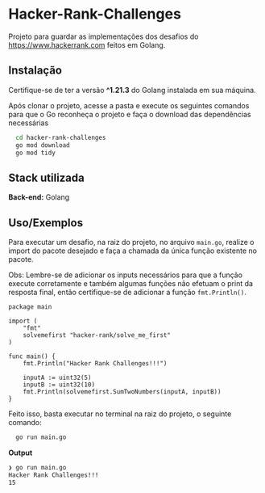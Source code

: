 
# Hacker-Rank-Challenges

Projeto para guardar as implementações dos desafios do https://www.hackerrank.com feitos em Golang.




## Instalação

Certifique-se de ter a versão **^1.21.3** do Golang instalada em sua máquina. 

Após clonar o projeto, acesse a pasta e execute os seguintes comandos para que o Go reconheça o projeto e faça o download das dependências necessárias

```bash
  cd hacker-rank-challenges
  go mod download
  go mod tidy
```
    
## Stack utilizada

**Back-end:** Golang


## Uso/Exemplos

Para executar um desafio, na raiz do projeto, no arquivo `main.go`, realize o import do pacote desejado e faça a chamada da única função existente no pacote. 

Obs: Lembre-se de adicionar os inputs necessários para que a função execute corretamente e também algumas funções não efetuam o print da resposta final, então certifique-se de adicionar a função `fmt.Println()`.

```golang
package main

import (
	"fmt"
	solvemefirst "hacker-rank/solve_me_first"
)

func main() {
	fmt.Println("Hacker Rank Challenges!!!")
	
	inputA := uint32(5)
	inputB := uint32(10)
	fmt.Println(solvemefirst.SumTwoNumbers(inputA, inputB))
}
```

Feito isso, basta executar no terminal na raiz do projeto, o seguinte comando:

```bash
  go run main.go
```

**Output**
```bash
❯ go run main.go
Hacker Rank Challenges!!!
15
```

